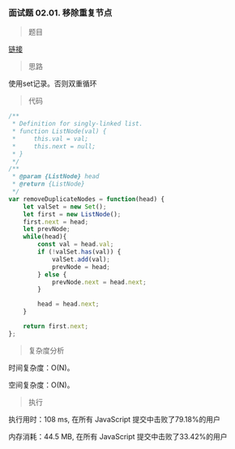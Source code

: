 ### 面试题 02.01. 移除重复节点

> 题目

[链接](https://leetcode-cn.com/problems/remove-duplicate-node-lcci/)

> 思路

使用set记录。否则双重循环

> 代码

```js
/**
 * Definition for singly-linked list.
 * function ListNode(val) {
 *     this.val = val;
 *     this.next = null;
 * }
 */
/**
 * @param {ListNode} head
 * @return {ListNode}
 */
var removeDuplicateNodes = function(head) {
    let valSet = new Set();
    let first = new ListNode();
    first.next = head;
    let prevNode;
    while(head){
        const val = head.val;
        if (!valSet.has(val)) {
            valSet.add(val);
            prevNode = head;
        } else {
            prevNode.next = head.next;
        }

        head = head.next;
    }

    return first.next;
};
```

> 复杂度分析

时间复杂度：O(N)。

空间复杂度：O(N)。

> 执行

执行用时：108 ms, 在所有 JavaScript 提交中击败了79.18%的用户

内存消耗：44.5 MB, 在所有 JavaScript 提交中击败了33.42%的用户
